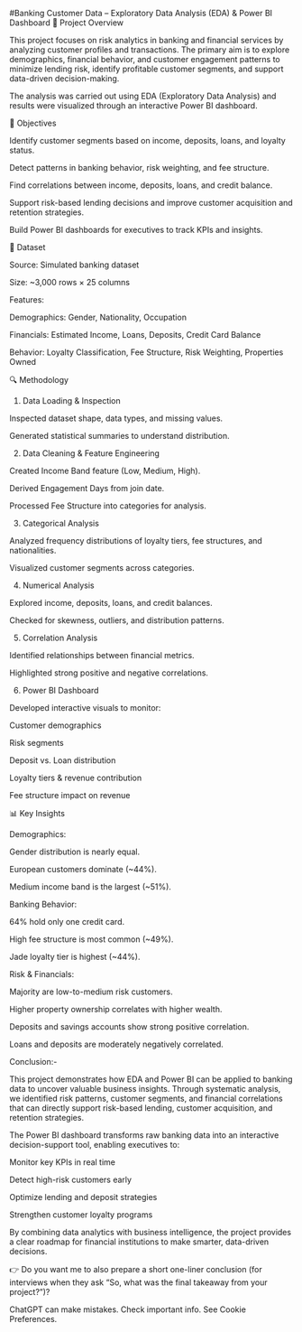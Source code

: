 #Banking Customer Data – Exploratory Data Analysis (EDA) & Power BI Dashboard
📌 Project Overview

This project focuses on risk analytics in banking and financial services by analyzing customer profiles and transactions. The primary aim is to explore demographics, financial behavior, and customer engagement patterns to minimize lending risk, identify profitable customer segments, and support data-driven decision-making.

The analysis was carried out using EDA (Exploratory Data Analysis) and results were visualized through an interactive Power BI dashboard.

🎯 Objectives

Identify customer segments based on income, deposits, loans, and loyalty status.

Detect patterns in banking behavior, risk weighting, and fee structure.

Find correlations between income, deposits, loans, and credit balance.

Support risk-based lending decisions and improve customer acquisition and retention strategies.

Build Power BI dashboards for executives to track KPIs and insights.

📂 Dataset

Source: Simulated banking dataset

Size: ~3,000 rows × 25 columns

Features:

Demographics: Gender, Nationality, Occupation

Financials: Estimated Income, Loans, Deposits, Credit Card Balance

Behavior: Loyalty Classification, Fee Structure, Risk Weighting, Properties Owned

🔍 Methodology
1. Data Loading & Inspection

Inspected dataset shape, data types, and missing values.

Generated statistical summaries to understand distribution.

2. Data Cleaning & Feature Engineering

Created Income Band feature (Low, Medium, High).

Derived Engagement Days from join date.

Processed Fee Structure into categories for analysis.

3. Categorical Analysis

Analyzed frequency distributions of loyalty tiers, fee structures, and nationalities.

Visualized customer segments across categories.

4. Numerical Analysis

Explored income, deposits, loans, and credit balances.

Checked for skewness, outliers, and distribution patterns.

5. Correlation Analysis

Identified relationships between financial metrics.

Highlighted strong positive and negative correlations.

6. Power BI Dashboard

Developed interactive visuals to monitor:

Customer demographics

Risk segments

Deposit vs. Loan distribution

Loyalty tiers & revenue contribution

Fee structure impact on revenue

📊 Key Insights

Demographics:

Gender distribution is nearly equal.

European customers dominate (~44%).

Medium income band is the largest (~51%).

Banking Behavior:

64% hold only one credit card.

High fee structure is most common (~49%).

Jade loyalty tier is highest (~44%).

Risk & Financials:

Majority are low-to-medium risk customers.

Higher property ownership correlates with higher wealth.

Deposits and savings accounts show strong positive correlation.

Loans and deposits are moderately negatively correlated.




Conclusion:-

This project demonstrates how EDA and Power BI can be applied to banking data to uncover valuable business insights. Through systematic analysis, we identified risk patterns, customer segments, and financial correlations that can directly support risk-based lending, customer acquisition, and retention strategies.

The Power BI dashboard transforms raw banking data into an interactive decision-support tool, enabling executives to:

Monitor key KPIs in real time

Detect high-risk customers early

Optimize lending and deposit strategies

Strengthen customer loyalty programs

By combining data analytics with business intelligence, the project provides a clear roadmap for financial institutions to make smarter, data-driven decisions.

👉 Do you want me to also prepare a short one-liner conclusion (for interviews when they ask “So, what was the final takeaway from your project?”)?

ChatGPT can make mistakes. Check important info. See Cookie Preferences.